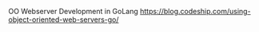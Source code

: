 
OO Webserver Development in GoLang
https://blog.codeship.com/using-object-oriented-web-servers-go/
